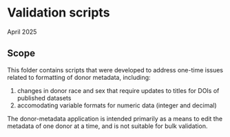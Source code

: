 # Validation scripts
April 2025 

## Scope
This folder contains scripts that were developed to address 
one-time issues related to formatting of donor metadata, including:

1. changes in donor race and sex that require updates to titles for DOIs of published datasets
2. accomodating variable formats for numeric data (integer and decimal)

The donor-metadata application is intended primarily as a means to edit the metadata of 
one donor at a time, and is not suitable for bulk validation.